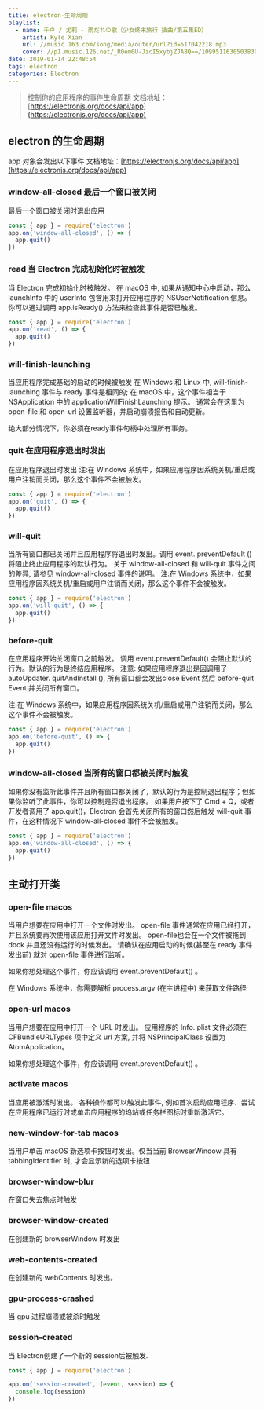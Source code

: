 ```yaml
---
title: electron-生命周期
playlist:
  - name: 千户 / 尤莉 - 雨だれの歌（少女终末旅行 插曲/第五集ED）
    artist: Kyle Xian
    url: //music.163.com/song/media/outer/url?id=517042218.mp3
    cover: //p1.music.126.net/_R0em0U-JicI5xybjZJA8Q==/109951163050383094.jpg?param=90y90
date: 2019-01-14 22:48:54
tags: electron 
categories: Electron
---
```


> 控制你的应用程序的事件生命周期
> 文档地址：[https://electronjs.org/docs/api/app](https://electronjs.org/docs/api/app)

<!-- more -->

## electron 的生命周期
app 对象会发出以下事件
文档地址：[https://electronjs.org/docs/api/app](https://electronjs.org/docs/api/app)
### window-all-closed 最后一个窗口被关闭
最后一个窗口被关闭时退出应用
```js
const { app } = require('electron')
app.on('window-all-closed', () => {
  app.quit()
})
```

### read 当 Electron 完成初始化时被触发
当 Electron 完成初始化时被触发。 在 macOS 中, 如果从通知中心中启动，那么 launchInfo 中的 userInfo 包含用来打开应用程序的 NSUserNotification 信息。 你可以通过调用 app.isReady() 方法来检查此事件是否已触发。
```js
const { app } = require('electron')
app.on('read', () => {
  app.quit()
})
```

### will-finish-launching 
当应用程序完成基础的启动的时候被触发
在 Windows 和 Linux 中, will-finish-launching 事件与 ready 事件是相同的; 在 macOS 中，这个事件相当于 NSApplication 中的 applicationWillFinishLaunching 提示。 通常会在这里为 open-file 和 open-url 设置监听器，并启动崩溃报告和自动更新。

绝大部分情况下，你必须在ready事件句柄中处理所有事务。

### quit 在应用程序退出时发出
在应用程序退出时发出
注:在 Windows 系统中，如果应用程序因系统关机/重启或用户注销而关闭，那么这个事件不会被触发。
```js
const { app } = require('electron')
app.on('quit', () => {
  app.quit()
})
```
### will-quit 
当所有窗口都已关闭并且应用程序将退出时发出。调用 event. preventDefault () 将阻止终止应用程序的默认行为。
关于 window-all-closed 和 will-quit 事件之间的差异, 请参见 window-all-closed 事件的说明。
注:在 Windows 系统中，如果应用程序因系统关机/重启或用户注销而关闭，那么这个事件不会被触发。
```js
const { app } = require('electron')
app.on('will-quit', () => {
  app.quit()
})
```
### before-quit
在应用程序开始关闭窗口之前触发。 调用 event.preventDefault() 会阻止默认的行为。默认的行为是终结应用程序。
注意: 如果应用程序退出是因调用了autoUpdater. quitAndInstall (), 所有窗口都会发出close Event 然后 before-quit Event 并关闭所有窗口。

注:在 Windows 系统中，如果应用程序因系统关机/重启或用户注销而关闭，那么这个事件不会被触发。
```js
const { app } = require('electron')
app.on('before-quit', () => {
  app.quit()
})
```

### window-all-closed 当所有的窗口都被关闭时触发
如果你没有监听此事件并且所有窗口都关闭了，默认的行为是控制退出程序；但如果你监听了此事件，你可以控制是否退出程序。 如果用户按下了 Cmd + Q，或者开发者调用了 app.quit()，Electron 会首先关闭所有的窗口然后触发 will-quit 事件，在这种情况下 window-all-closed 事件不会被触发。
```js
const { app } = require('electron')
app.on('window-all-closed', () => {
  app.quit()
})
```

## 主动打开类

### open-file macos
当用户想要在应用中打开一个文件时发出。 open-file 事件通常在应用已经打开，并且系统要再次使用该应用打开文件时发出。 open-file也会在一个文件被拖到 dock 并且还没有运行的时候发出。 请确认在应用启动的时候(甚至在 ready 事件发出前) 就对 open-file 事件进行监听。

如果你想处理这个事件，你应该调用 event.preventDefault() 。

在 Windows 系统中，你需要解析 process.argv (在主进程中) 来获取文件路径

### open-url macos
当用户想要在应用中打开一个 URL 时发出。 应用程序的 Info. plist 文件必须在 CFBundleURLTypes 项中定义 url 方案, 并将 NSPrincipalClass 设置为 AtomApplication。

如果你想处理这个事件，你应该调用 event.preventDefault() 。

### activate macos
当应用被激活时发出。 各种操作都可以触发此事件, 例如首次启动应用程序、尝试在应用程序已运行时或单击应用程序的坞站或任务栏图标时重新激活它。

### new-window-for-tab macos
当用户单击 macOS 新选项卡按钮时发出。仅当当前 BrowserWindow 具有 tabbingIdentifier 时, 才会显示新的选项卡按钮

### browser-window-blur
在窗口失去焦点时触发

### browser-window-created
在创建新的 browserWindow 时发出

### web-contents-created
在创建新的 webContents 时发出。

### gpu-process-crashed
当 gpu 进程崩溃或被杀时触发

### session-created
当 Electron创建了一个新的 session后被触发.
```js
const { app } = require('electron')

app.on('session-created', (event, session) => {
  console.log(session)
})

```